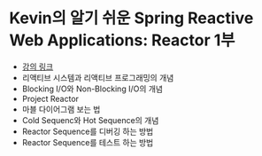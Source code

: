 # Kevin의 알기 쉬운 Spring Reactive Web Applications: Reactor 1부

- [강의 링크](https://www.inflearn.com/course/spring-reactive-web-application-reactor1%EB%B6%80)
- 리액티브 시스템과 리액티브 프로그래밍의 개념
- Blocking I/O와 Non-Blocking I/O의 개념
- Project Reactor
- 마블 다이어그램 보는 법
- Cold Sequenc와 Hot Sequence의 개념
- Reactor Sequence를 디버깅 하는 방법
- Reactor Sequence를 테스트 하는 방법